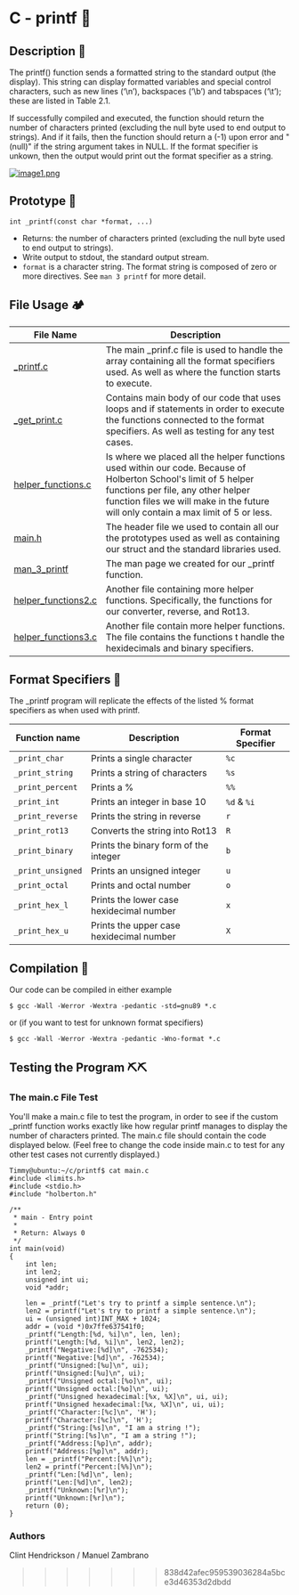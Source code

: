 
# C - printf :page_facing_up:

## Description :memo:
The printf() function sends a formatted string to the standard output (the display). This string can display formatted variables and special control characters, such as new lines (‘\n’), backspaces (‘\b’) and tabspaces (‘\t’); these are listed in Table 2.1.

If successfully compiled and executed, the function should return the number of characters printed (excluding the null byte used to end output to strings). And if it fails, then the function should return a (-1) upon error and "(null)" if the string argument takes in NULL. If the format specifier is unkown, then the output would print out the format specifier as a string.

[![image1.png](https://i.postimg.cc/J7FVgvrR/image1.png)](https://postimg.cc/7bSWJBJR)

## Prototype :wrench:
`int _printf(const char *format, ...)`

- Returns: the number of characters printed (excluding the null byte used to end output to strings).
- Write output to stdout, the standard output stream.
- `format` is a character string. The format string is composed of zero or more directives. See `man 3 printf` for more detail.
## File Usage :camping: 
File Name | Description
--- | ---
[_printf.c](https://github.com) | The main _prinf.c file is used to handle the array containing all the format specifiers used. As well as where the function starts to execute.
[_get_print.c](https://github.com/tassavarat/printf/blob/master/get_print.c) | Contains main body of our code that uses loops and if statements in order to execute the functions connected to the format specifiers. As well as testing for any test cases.
[helper_functions.c](https://github.com) | Is where we placed all the helper functions used within our code. Because of Holberton School's limit of 5 helper functions per file, any other helper function files we will make in the future will only contain a max limit of 5 or less.
[main.h](https://github.com) | The header file we used to contain all our the prototypes used as well as containing our struct and the standard libraries used.
[man_3_printf](https://github.com) | The man page we created for our _printf function.
[helper_functions2.c](https://github.com) | Another file containing more helper functions. Specifically, the functions for our converter, reverse, and Rot13.
[helper_functions3.c](https://github.com) | Another file contain more helper functions. The file contains the functions t handle the hexidecimals and binary specifiers.

## Format Specifiers :pushpin:
The _printf program will replicate the effects of the listed % format specifiers as when used with printf.

Function name | Description | Format Specifier
--- | --- | ---
`_print_char` | Prints a single character | `%c`
`_print_string` | Prints a string of characters | `%s`
`_print_percent` | Prints a % | `%%`
`_print_int` | Prints an integer in base 10| `%d` & `%i`
`_print_reverse` | Prints the string in reverse | `r`
`_print_rot13` | Converts the string into Rot13 | `R`
`_print_binary` | Prints the binary form of the integer | `b`
`_print_unsigned` | Prints an unsigned integer | `u`
`_print_octal` | Prints and octal number | `o`
`_print_hex_l` | Prints the lower case hexidecimal number | `x`
`_print_hex_u` | Prints the upper case hexidecimal number | `X`

## Compilation :thought_balloon:

Our code can be compiled in either example
```
$ gcc -Wall -Werror -Wextra -pedantic -std=gnu89 *.c
```
or (if you want to test for unknown format specifiers)

```
$ gcc -Wall -Werror -Wextra -pedantic -Wno-format *.c
```

## Testing the Program :pick::pick:

### The main.c File Test
You'll make a main.c file to test the program, in order to see if the custom _printf function works exactly like how regular printf manages to display the number of characters printed.
The main.c file should contain the code displayed below. (Feel free to change the code inside main.c to test for any other test cases not currently displayed.)
```
Timmy@ubuntu:~/c/printf$ cat main.c
#include <limits.h>
#include <stdio.h>
#include "holberton.h"

/**
 * main - Entry point
 *
 * Return: Always 0
 */
int main(void)
{
    int len;
    int len2;
    unsigned int ui;
    void *addr;

    len = _printf("Let's try to printf a simple sentence.\n");
    len2 = printf("Let's try to printf a simple sentence.\n");
    ui = (unsigned int)INT_MAX + 1024;
    addr = (void *)0x7ffe637541f0;
    _printf("Length:[%d, %i]\n", len, len);
    printf("Length:[%d, %i]\n", len2, len2);
    _printf("Negative:[%d]\n", -762534);
    printf("Negative:[%d]\n", -762534);
    _printf("Unsigned:[%u]\n", ui);
    printf("Unsigned:[%u]\n", ui);
    _printf("Unsigned octal:[%o]\n", ui);
    printf("Unsigned octal:[%o]\n", ui);
    _printf("Unsigned hexadecimal:[%x, %X]\n", ui, ui);
    printf("Unsigned hexadecimal:[%x, %X]\n", ui, ui);
    _printf("Character:[%c]\n", 'H');
    printf("Character:[%c]\n", 'H');
    _printf("String:[%s]\n", "I am a string !");
    printf("String:[%s]\n", "I am a string !");
    _printf("Address:[%p]\n", addr);
    printf("Address:[%p]\n", addr);
    len = _printf("Percent:[%%]\n");
    len2 = printf("Percent:[%%]\n");
    _printf("Len:[%d]\n", len);
    printf("Len:[%d]\n", len2);
    _printf("Unknown:[%r]\n");
    printf("Unknown:[%r]\n");
    return (0);
}
```
### Authors 

Clint Hendrickson / Manuel Zambrano
>>>>>>> 838d42afec959539036284a5bce3d46353d2dbdd
